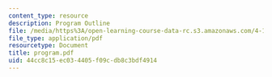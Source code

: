 ```yaml
---
content_type: resource
description: Program Outline
file: /media/https%3A/open-learning-course-data-rc.s3.amazonaws.com/4-131-architectural-design-level-ii-material-essence-the-glass-house-fall-2003/44cc8c15ec034405f09cdb8c3bdf4914_program.pdf
file_type: application/pdf
resourcetype: Document
title: program.pdf
uid: 44cc8c15-ec03-4405-f09c-db8c3bdf4914
---
```

